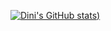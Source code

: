[![Dini's GitHub stats](https://github-readme-stats.vercel.app/api?username=socar-dini&count_private=true&theme=synthwave))](https://github.com/anuraghazra/github-readme-stats)

